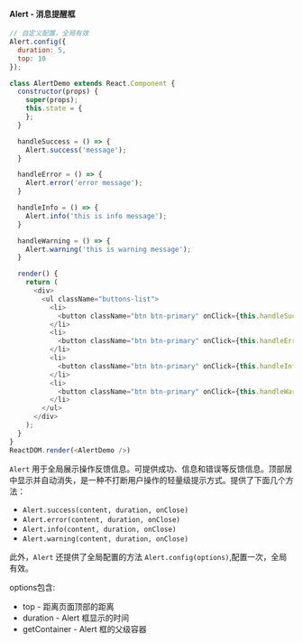 #### Alert - 消息提醒框
<!-- start-code -->
```js
// 自定义配置，全局有效
Alert.config({
  duration: 5,
  top: 10
});

class AlertDemo extends React.Component {
  constructor(props) {
    super(props);
    this.state = {
    };
  }

  handleSuccess = () => {
    Alert.success('message');
  }

  handleError = () => {
    Alert.error('error message');
  }

  handleInfo = () => {
    Alert.info('this is info message');
  }

  handleWarning = () => {
    Alert.warning('this is warning message');
  }

  render() {
    return (
      <div>
        <ul className="buttons-list">
          <li>
            <button className="btn btn-primary" onClick={this.handleSuccess}>success</button>
          </li>
          <li>
            <button className="btn btn-primary" onClick={this.handleError}>error</button>
          </li>
          <li>
            <button className="btn btn-primary" onClick={this.handleInfo}>info</button>
          </li>
          <li>
            <button className="btn btn-primary" onClick={this.handleWarning}>warning</button>
          </li>
        </ul>
      </div>
    );
  }
}
ReactDOM.render(<AlertDemo />)
```
<!-- end-code -->
`Alert` 用于全局展示操作反馈信息。可提供成功、信息和错误等反馈信息。顶部居中显示并自动消失，是一种不打断用户操作的轻量级提示方式。提供了下面几个方法：

* `Alert.success(content, duration, onClose)`
* `Alert.error(content, duration, onClose)`
* `Alert.info(content, duration, onClose)`
* `Alert.warning(content, duration, onClose)`


此外，`Alert` 还提供了全局配置的方法 `Alert.config(options)`,配置一次，全局有效。

options包含:

* top - 距离页面顶部的距离
* duration - Alert 框显示的时间
* getContainer - Alert 框的父级容器
